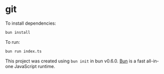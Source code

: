 # git

To install dependencies:

```bash
bun install
```

To run:

```bash
bun run index.ts
```

This project was created using `bun init` in bun v0.6.0. [Bun](https://bun.sh) is a fast all-in-one JavaScript runtime.
